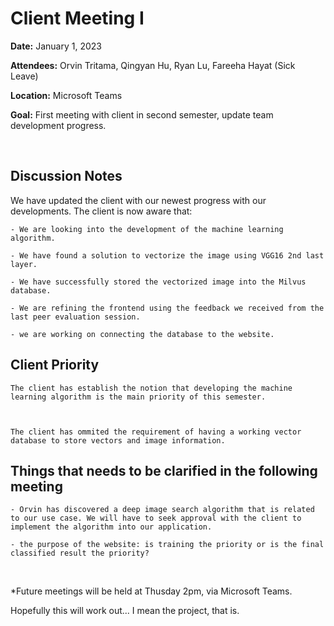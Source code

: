 # Client Meeting I

**Date:** January 1, 2023

**Attendees:** Orvin Tritama, Qingyan Hu, Ryan Lu, Fareeha Hayat (Sick Leave)

**Location:** Microsoft Teams

**Goal:** First meeting with client in second semester, update team development progress.


<br>


## Discussion Notes

We have updated the client with our newest progress with our developments. The client is now aware that:

	- We are looking into the development of the machine learning algorithm.

	- We have found a solution to vectorize the image using VGG16 2nd last layer.

	- We have successfully stored the vectorized image into the Milvus database.

	- We are refining the frontend using the feedback we received from the last peer evaluation session.

	- we are working on connecting the database to the website.




## Client Priority

	The client has establish the notion that developing the machine learning algorithm is the main priority of this semester.



	The client has ommited the requirement of having a working vector database to store vectors and image information.




## Things that needs to be clarified in the following meeting

	- Orvin has discovered a deep image search algorithm that is related to our use case. We will have to seek approval with the client to implement the algorithm into our application.

	- the purpose of the website: is training the priority or is the final classified result the priority? 

<br>


*Future meetings will be held at Thusday 2pm, via Microsoft Teams.




Hopefully this will work out... I mean the project, that is.
